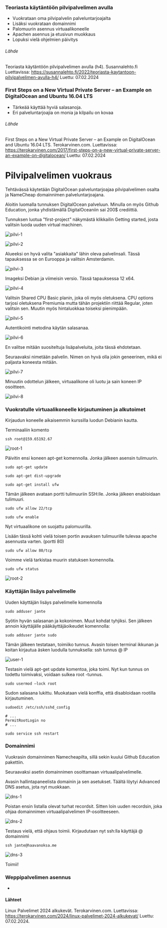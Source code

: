 ### Teoriasta käytäntöön pilvipalvelimen avulla

- Vuokrataan oma pilvipalvelin palveluntarjoajalta
- Lisäksi vuokrataan domainnimi
- Palomuurin asennus virtuaalikoneelle
- Apachen asennus ja etusivun muokkaus
- Lopuksi vielä ohjelmien päivitys

###### Lähde

Teoriasta käytäntöön pilvipalvelimen avulla (h4). Susannalehto.fi Luettavissa: https://susannalehto.fi/2022/teoriasta-kaytantoon-pilvipalvelimen-avulla-h4/ Luettu: 07.02.2024

### First Steps on a New Virtual Private Server – an Example on DigitalOcean and Ubuntu 16.04 LTS

- Tärkeää käyttää hyviä salasanoja.
- Eri palveluntarjoajia on monia ja kilpailu on kovaa

###### Lähde

First Steps on a New Virtual Private Server – an Example on DigitalOcean and Ubuntu 16.04 LTS. Terokarvinen.com. Luettavissa: https://terokarvinen.com/2017/first-steps-on-a-new-virtual-private-server-an-example-on-digitalocean/ Luettu: 07.02.2024

# Pilvipalvelimen vuokraus

Tehtävässä käytetään DigitalOcean palveluntarjoajaa pilvipalvelimen osalta ja NameCheap domainnimen palveluntarjoajana.

Aloitin luomalla tunnuksen DigitalOcean palveluun. Minulla on myös Github Education, jonka yhdistämällä DigitalOceaniin sai 200$ crediittiä.

Tunnuksen luotua "first-project" näkymästä klikkailin Getting started, josta valitsin luoda uuden virtual machinen.

![pilvi-1](./images/pilvi-1.png)

![pilvi-2](./images/pilvi-2.png)

Alueeksi on hyvä valita "asiakkaita" lähin oleva palvelinsali. Tässä tapauksessa se on Eurooppa ja valitsin Amsterdamin.

![pilvi-3](./images/pilvi-3.png)

Imageksi Debian ja viimeisin versio. Tässä tapauksessa 12 x64.

![pilvi-4](./images/pilvi-4.png)

Valitsin Shared CPU Basic planin, joka oli myös oletuksena. CPU options tarjosi oletuksena Premiumia mutta tähän projektiin riittää Regular, joten valitsin sen. Muutin myös hintaluokkaa toiseksi pienimpään.

![pilvi-5](./images/pilvi-5.png)

Autentikointi metodina käytän salasanaa. 

![pilvi-6](./images/pilvi-6.png)

En valitse mitään suositeltuja lisäpalveluita, joita tässä ehdotetaan.

Seuraavaksi nimetään palvelin. Nimen on hyvä olla jokin geneerinen, mikä ei paljasta koneesta mitään.

![pilvi-7](./images/pilvi-7.png)

Minuutin odottelun jälkeen, virtuaalikone oli luotu ja sain koneen IP osoitteen.

![pilvi-8](./images/pilvi-8.png)

### Vuokratulle virtuaalikoneelle kirjautuminen ja alkutoimet

Kirjaudun koneelle aikaisemmin kurssilla luodun Debianin kautta.

Terminaaliin komento

    ssh root@159.65192.67

![root-1](./images/root-1.png)

Päivitin ensi koneen apt-get komennolla. Jonka jälkeen asensin tulimuurin.

    sudo apt-get update

    sudo apt-get dist-upgrade

    sudo apt-get install ufw

Tämän jälkeen avataan portti tulimuuriin SSH:lle. Jonka jälkeen enabloidaan tulimuuri.

    sudo ufw allow 22/tcp

    sudo ufw enable

Nyt virtuaalikone on suojattu palomuurilla.

Lisään tässä kohti vielä toisen portin avauksen tulimuurille tulevaa apache asennusta varten. (portti 80)

    sudo ufw allow 80/tcp

Voimme vielä tarkistaa muurin statuksen komennolla.

    sudo ufw status

![root-2](./images/root-2.png)

### Käyttäjän lisäys palvelimelle

Uuden käyttäjän lisäys palvelimelle komennolla

    sudo adduser jante

Syötin hyvän salasanan ja kokonimen. Muut kohdat tyhjiksi. Sen jälkeen annoin käyttäjälle pääkäyttäjäoikeudet komennolla:

    sudo adduser jante sudo

Tämän jälkeen testataan, toimiiko tunnus. Avasin toisen terminal ikkunan ja koitan kirjautua äsken luodulla tunnuksella: ssh tunnus @ IP 

![user-1](./images/user-1.png)

Testasin vielä apt-get update komentoa, joka toimi. Nyt kun tunnus on todettu toimivaksi, voidaan sulkea root -tunnus.

    sudo usermod –lock root

Sudon salasana lukittu. Muokataan vielä konffia, että disabloidaan rootilla kirjautuminen.

    sudoedit /etc/ssh/sshd_config

    # ...
    PermitRootLogin no
    # ...

    sudo service ssh restart

### Domainnimi

Vuokrasin domainnimen Namecheapilta, sillä sekin kuului Github Education pakettiin.

Seuraavaksi asetin domainnimen osoittamaan virtuaalipalvelimelle.

Avasin hallintapaneelista domainin ja sen asetukset. Täältä löytyi Advanced DNS asetus, jota nyt muokkaan.

![dns-1](./images/dns-1.png)

Poistan ensin listalla olevat turhat recordsit. Sitten loin uuden recordsin, joka ohjaa domainnimen virtuaalipalvelimen IP-osoitteeseen.

![dns-2](./images/dns-2.png)

Testaus vielä, että ohjaus toimii. Kirjaudutaan nyt ssh:lla käyttäjä @ domainnimi

    ssh jante@haavanoksa.me

![dns-3](./images/dns-3.png)

Toimii!

### Weppipalvelimen asennus

-

#### Lähteet

Linux Palvelimet 2024 alkukevät. Terokarvinen.com. Luettavissa: https://terokarvinen.com/2024/linux-palvelimet-2024-alkukevat/ Luettu: 07.02.2024.
